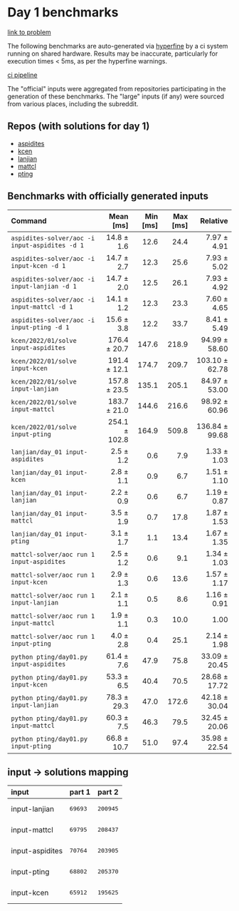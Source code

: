 # Day 1 benchmarks

[link to problem](http://adventofcode.com/2022/day/1)

The following benchmarks are auto-generated via [hyperfine](https://github.com/sharkdp/hyperfine) by a ci system running on shared hardware. Results may be inaccurate, particularly for execution times < 5ms, as per the hyperfine warnings.

[ci pipeline](http://ci.papercode.net:8080/teams/aoc2022/pipelines/aoc-compare-2022)

The "official" inputs were aggregated from repositories participating in the generation of these benchmarks. The "large" inputs (if any) were sourced from various places, including the subreddit.

## Repos (with solutions for day 1)


- [aspidites](https://github.com/aspidites/aoc2022)
- [kcen](https://github.com/kcen/AdventOfCode)
- [lanjian](https://github.com/LanJian/aoc-2022)
- [mattcl](https://github.com/mattcl/aoc2022)
- [pting](https://github.com/pting/aoc2022)

## Benchmarks with officially generated inputs
| Command | Mean [ms] | Min [ms] | Max [ms] | Relative |
|:---|---:|---:|---:|---:|
| `aspidites-solver/aoc -i input-aspidites -d 1` | 14.8 ± 1.6 | 12.6 | 24.4 | 7.97 ± 4.91 |
| `aspidites-solver/aoc -i input-kcen -d 1` | 14.7 ± 2.7 | 12.3 | 25.6 | 7.93 ± 5.02 |
| `aspidites-solver/aoc -i input-lanjian -d 1` | 14.7 ± 2.0 | 12.5 | 26.1 | 7.93 ± 4.92 |
| `aspidites-solver/aoc -i input-mattcl -d 1` | 14.1 ± 1.2 | 12.3 | 23.3 | 7.60 ± 4.65 |
| `aspidites-solver/aoc -i input-pting -d 1` | 15.6 ± 3.8 | 12.2 | 33.7 | 8.41 ± 5.49 |
| `kcen/2022/01/solve input-aspidites` | 176.4 ± 20.7 | 147.6 | 218.9 | 94.99 ± 58.60 |
| `kcen/2022/01/solve input-kcen` | 191.4 ± 12.1 | 174.7 | 209.7 | 103.10 ± 62.78 |
| `kcen/2022/01/solve input-lanjian` | 157.8 ± 23.5 | 135.1 | 205.1 | 84.97 ± 53.00 |
| `kcen/2022/01/solve input-mattcl` | 183.7 ± 21.0 | 144.6 | 216.6 | 98.92 ± 60.96 |
| `kcen/2022/01/solve input-pting` | 254.1 ± 102.8 | 164.9 | 509.8 | 136.84 ± 99.68 |
| `lanjian/day_01 input-aspidites` | 2.5 ± 1.2 | 0.6 | 7.9 | 1.33 ± 1.03 |
| `lanjian/day_01 input-kcen` | 2.8 ± 1.1 | 0.9 | 6.7 | 1.51 ± 1.10 |
| `lanjian/day_01 input-lanjian` | 2.2 ± 0.9 | 0.6 | 6.7 | 1.19 ± 0.87 |
| `lanjian/day_01 input-mattcl` | 3.5 ± 1.9 | 0.7 | 17.8 | 1.87 ± 1.53 |
| `lanjian/day_01 input-pting` | 3.1 ± 1.7 | 1.1 | 13.4 | 1.67 ± 1.35 |
| `mattcl-solver/aoc run 1 input-aspidites` | 2.5 ± 1.2 | 0.6 | 9.1 | 1.34 ± 1.03 |
| `mattcl-solver/aoc run 1 input-kcen` | 2.9 ± 1.3 | 0.6 | 13.6 | 1.57 ± 1.17 |
| `mattcl-solver/aoc run 1 input-lanjian` | 2.1 ± 1.1 | 0.5 | 8.6 | 1.16 ± 0.91 |
| `mattcl-solver/aoc run 1 input-mattcl` | 1.9 ± 1.1 | 0.3 | 10.0 | 1.00 |
| `mattcl-solver/aoc run 1 input-pting` | 4.0 ± 2.8 | 0.4 | 25.1 | 2.14 ± 1.98 |
| `python pting/day01.py input-aspidites` | 61.4 ± 7.6 | 47.9 | 75.8 | 33.09 ± 20.45 |
| `python pting/day01.py input-kcen` | 53.3 ± 6.5 | 40.4 | 70.5 | 28.68 ± 17.72 |
| `python pting/day01.py input-lanjian` | 78.3 ± 29.3 | 47.0 | 172.6 | 42.18 ± 30.04 |
| `python pting/day01.py input-mattcl` | 60.3 ± 7.5 | 46.3 | 79.5 | 32.45 ± 20.06 |
| `python pting/day01.py input-pting` | 66.8 ± 10.7 | 51.0 | 97.4 | 35.98 ± 22.54 |

## input -> solutions mapping
|input|part 1|part 2|
|:---|:---|:---|
|input-lanjian|<pre>69693</pre>|<pre>200945</pre>|
|input-mattcl|<pre>69795</pre>|<pre>208437</pre>|
|input-aspidites|<pre>70764</pre>|<pre>203905</pre>|
|input-pting|<pre>68802</pre>|<pre>205370</pre>|
|input-kcen|<pre>65912</pre>|<pre>195625</pre>|
